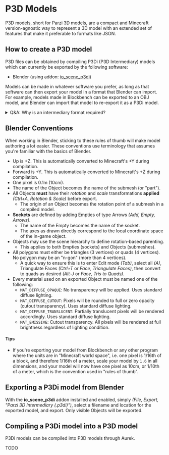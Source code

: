 # P3D Models

P3D models, short for Parzi 3D models, are a compact and Minecraft version-agnostic way to represent a 3D model with an extended set of features that make it preferable to formats like JSON.

## How to create a P3D model

P3D files can be obtained by compiling P3Di (P3D Intermediary) models which can currently be exported by the following software:

* Blender (using addon: [io_scene_p3di](https://raw.githubusercontent.com/Parzivail-Modding-Team/GalaxiesParzisStarWarsMod/master/resources/blender_addons/io_scene_p3di.py))

Models can be made in whatever software you prefer, as long as that software can then export your model in a format that Blender can import. For example, models made in Blockbench can be exported to an OBJ model, and Blender can import that model to re-export it as a P3Di model.

<details>
<summary>Q&A: Why is an intermediary format required?</summary>

Since P3D is ultimately a format that PSWG will need to read from a file, it made sense for PSWG, through Aurek, to be the one to write that format to a file as well. In doing do, there is only one place that needs to be updated if changes are required to the format, instead of having to then update the Blender exporter, a theoretical Blockbench exporter, and so on.

This way, if we need to make change to the underlying P3D format, nobody needs to update their exporter, we just need to change how we convert the intermediary file to a compiled model in Aurek.

</details>

## Blender Conventions

When working in Blender, sticking to these rules of thumb will make model authoring a lot easier. These conventions use terminology that assumes you're familiar with the basics of Blender.

* Up is +Z. This is automatically converted to Minecraft's +Y during compilation.
* Forward is +Y. This is automatically converted to Minecraft's +Z during compilation.
* One pixel is 0.1m (10cm).
* The name of the Object becomes the name of the submesh (or "part").
* All Objects **must** have their *rotation* and *scale* transformations **applied** _(Ctrl+A, Rotation & Scale)_ before export.
    * The origin of an Object becomes the rotation point of a submesh in a compiled model.
* **Sockets** are defined by adding Empties of type Arrows _(Add, Empty, Arrows)_.
    * The name of the Empty becomes the name of the socket.
    * The axes as drawn directly correspond to the local coordinate space of the in-game object.
* Objects may use the scene hierarchy to define rotation-based parenting.
    * This applies to both Empties (sockets) and Objects (submeshes).
* All polygons must either be triangles (3 vertices) or quads (4 vertices). No polygon may be an "n-gon" (more than 4 vertices).
  * A quick way to ensure this is to enter Edit mode _(Tab)_, select all _(A)_, Triangulate Faces _(Ctrl+T_ or _Face, Triangulate Faces)_, then convert to quads as desired _(Alt-J_ or _Face, Tris to Quads)_.
* Every material used on an exported Object must be named one of the following:
  * `MAT_DIFFUSE_OPAQUE`: No transparency will be applied. Uses standard diffuse lighting.
  * `MAT_DIFFUSE_CUTOUT`: Pixels will be rounded to full or zero opacity (cutout transparency). Uses standard diffuse lighting.
  * `MAT_DIFFUSE_TRANSLUCENT`: Partially translucent pixels will be rendered accordingly. Uses standard diffuse lighting.
  * `MAT_EMISSIVE`: Cutout transparency. All pixels will be rendered at full brightness regardless of lighting condition.

#### Tips

* If you're exporting your model from Blockbench or any other program where the units are in "Minecraft world space", i.e. one pixel is 1/16th of a block, and therefore 1/16th of a meter, scale your model by `1.6` in all dimensions, and your model will now have one pixel as 10cm, or 1/10th of a meter, which is the convention used in "rules of thumb".

## Exporting a P3Di model from Blender

With the **io_scene_p3di** addon installed and enabled, simply _(File, Export, "Parzi 3D Intermediary (.p3di)")_, select a filename and location for the exported model, and export. Only visible Objects will be exported.

## Compiling a P3Di model into a P3D model

P3Di models can be compiled into P3D models through Aurek.

TODO